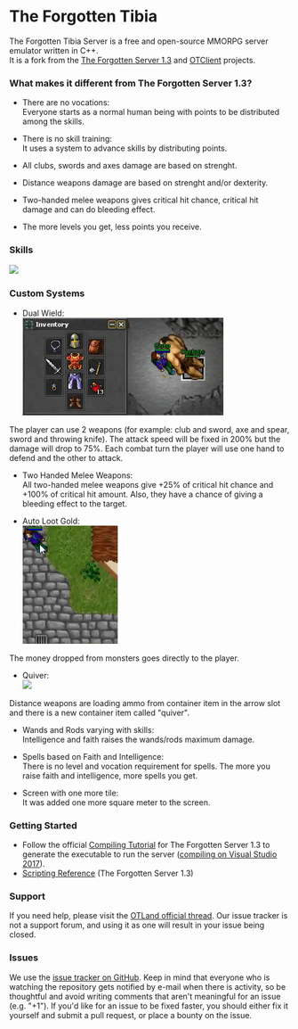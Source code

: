 The Forgotten Tibia
===============

The Forgotten Tibia Server is a free and open-source MMORPG server emulator written in C++.<br />
It is a fork from the [The Forgotten Server 1.3](https://github.com/otland/forgottenserver/commit/3b63f65) and [OTClient](https://github.com/edubart/otclient/commit/07b4b78) projects.

### What makes it different from The Forgotten Server 1.3?

* There are no vocations:<br />
Everyone starts as a normal human being with points to be distributed among the skills.

* There is no skill training:<br />
It uses a system to advance skills by distributing points.

* All clubs, swords and axes damage are based on strenght.

* Distance weapons damage are based on strenght and/or dexterity.

* Two-handed melee weapons gives critical hit chance, critical hit damage and can do bleeding effect.

* The more levels you get, less points you receive.

### Skills
![](images/CharacterMastery.gif)

### Custom Systems

* Dual Wield:<br />
![](images/DualWield.gif)

The player can use 2 weapons (for example: club and sword, axe and spear, sword and throwing knife). The attack speed will be fixed in 200% but the damage will drop to 75%. Each combat turn the player will use one hand to defend and the other to attack.

* Two Handed Melee Weapons:<br />
All two-handed melee weapons give +25% of critical hit chance and +100% of critical hit amount. Also, they have a chance of giving a bleeding effect to the target.

* Auto Loot Gold:<br />
![](images/AutoLoot.gif)

The money dropped from monsters goes directly to the player.

* Quiver:<br />
![](images/Quiver.gif)

Distance weapons are loading ammo from container item in the arrow slot and there is a new container item called "quiver".

* Wands and Rods varying with skills:<br />
Intelligence and faith raises the wands/rods maximum damage.

* Spells based on Faith and Intelligence:<br />
There is no level and vocation requirement for spells. The more you raise faith and intelligence, more spells you get.

* Screen with one more tile:<br />
It was added one more square meter to the screen.

### Getting Started

* Follow the official [Compiling Tutorial](https://github.com/otland/forgottenserver/wiki/Compiling) for The Forgotten Server 1.3 to generate the executable to run the server ([compiling on Visual Studio 2017](https://github.com/otland/forgottenserver/wiki/Compiling-on-Windows-%28vcpkg%29)).
* [Scripting Reference](https://github.com/otland/forgottenserver/wiki/Script-Interface) (The Forgotten Server 1.3)

### Support

If you need help, please visit the [OTLand official thread](https://otland.net/threads/otclient-the-forgotten-tibia-server-0-8.262301/). Our issue tracker is not a support forum, and using it as one will result in your issue being closed.

### Issues

We use the [issue tracker on GitHub](https://github.com/GustavoContreiras/TheForgottenTibiaServer/issues). Keep in mind that everyone who is watching the repository gets notified by e-mail when there is activity, so be thoughtful and avoid writing comments that aren't meaningful for an issue (e.g. "+1"). If you'd like for an issue to be fixed faster, you should either fix it yourself and submit a pull request, or place a bounty on the issue.
